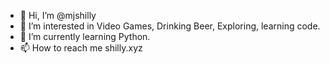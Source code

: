 - 👋 Hi, I’m @mjshilly
- 👀 I’m interested in Video Games, Drinking Beer, Exploring, learning code.
- 🌱 I’m currently learning Python.
- 📫 How to reach me shilly.xyz

<!---
mjshilly/mjshilly is a ✨ special ✨ repository because its `README.md` (this file) appears on your GitHub profile.
You can click the Preview link to take a look at your changes.
--->

